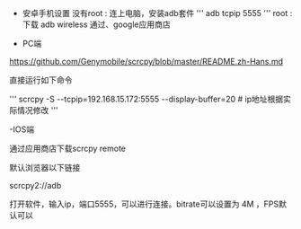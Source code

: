 
- 安卓手机设置
没有root :
连上电脑，安装adb套件
'''
adb tcpip 5555
'''
root :
下载 adb wireless 通过、google应用商店

- PC端

https://github.com/Genymobile/scrcpy/blob/master/README.zh-Hans.md

直接运行如下命令

'''
scrcpy  -S  --tcpip=192.168.15.172:5555 --display-buffer=20  # ip地址根据实际情况修改
'''

-IOS端

通过应用商店下载scrcpy remote

默认浏览器以下链接

scrcpy2://adb

打开软件，输入ip，端口5555，可以进行连接。bitrate可以设置为 4M ，FPS默认可以
